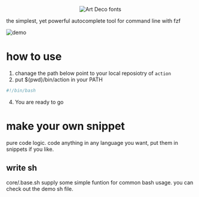 
<p align="center" width="100%">
<img src="https://see.fontimg.com/api/renderfont4/514Pa/eyJyIjoiZnMiLCJoIjoxMTYsInciOjEwMDAsImZzIjoxMTYsImZnYyI6IiNERjE2REUiLCJiZ2MiOiIjRkZGRkZGIiwidCI6MX0/YWN0aW9u/crescendo.png" alt="Art Deco fonts"> 
</p>

the simplest, yet powerful autocomplete tool for command line with fzf

![demo](https://zk4bucket.oss-cn-beijing.aliyuncs.com/uPic/demo.gif)


# how to use 
1. chanage the path below point to your local reposiotry of `action`
2. put ${pwd}/bin/action in your PATH 
``` bash
#!/bin/bash
```

4. You are ready to go

# make your own snippet 

pure code logic. code anything in any language you want, put them in snippets if you like.


## write sh 
core/.base.sh supply some simple funtion for common bash usage. you can check out the demo sh file.



